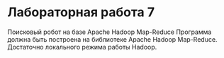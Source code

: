 # Лабораторная работа 7

Поисковый робот на базе Apache Hadoop Map-Reduce
Программа должна быть построена на библиотеке Apache Hadoop Map-Reduce. Достаточно локального режима работы Hadoop.
